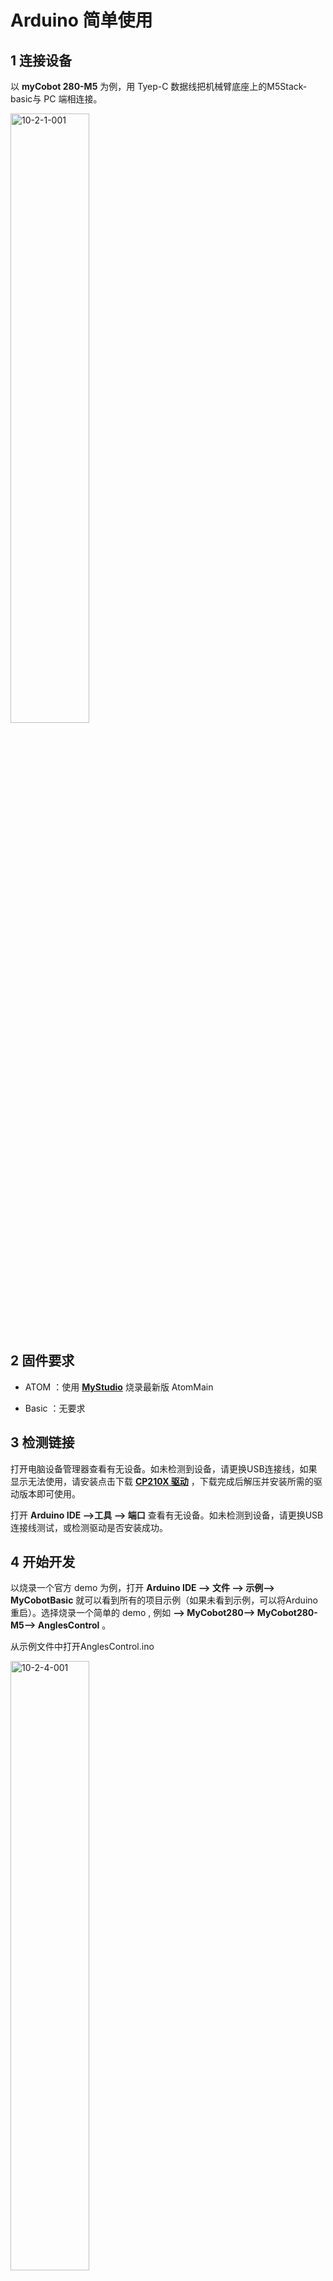 # Arduino 简单使用

## 1 连接设备

以 **myCobot 280-M5** 为例，用 Tyep-C 数据线把机械臂底座上的M5Stack-basic与 PC 端相连接。

<img src="../resourse/10-ArduinoEnv/10.2/10-2-1-001.jpg" alt="10-2-1-001" width="50%"><br>

## 2 固件要求  

* ATOM ：使用 [**MyStudio**](../4-BasicApplication/README.md) 烧录最新版 AtomMain

* Basic ：无要求

## 3 检测链接  

打开电脑设备管理器查看有无设备。如未检测到设备，请更换USB连接线，如果显示无法使用，请安装点击下载 [**CP210X 驱动**](../4-BasicApplication/4.1-myStudio/4.1.1-myStudio_download_driverinstalled.md) ，下载完成后解压并安装所需的驱动版本即可使用。

打开 **Arduino IDE -->工具 --> 端口** 查看有无设备。如未检测到设备，请更换USB连接线测试，或检测驱动是否安装成功。

## 4 开始开发

以烧录一个官方 demo 为例，打开 **Arduino IDE --> 文件 --> 示例--> MyCobotBasic** 就可以看到所有的项目示例（如果未看到示例，可以将Arduino重启）。选择烧录一个简单的 demo , 例如 **--> MyCobot280--> MyCobot280-M5--> AnglesControl** 。

从示例文件中打开AnglesControl.ino

<img src="../resourse/10-ArduinoEnv/10.2/10-2-4-001.png" alt="10-2-4-001" width="50%"><br>

**注意：** 选择开发板为 **M5Stack-Core-ESP32** 和对应的 **COM口** 。

<img src="../resourse/10-ArduinoEnv/10.2/10-2-4-002.png" alt="10-2-4-002" width="50%"><br>

如果您使用的是myCobot280-M5，**请使用MyCobot280-M5文件夹下的ParameterList.h，替换掉MyCobotBasic文件夹下的ParameterList.h**，具体请看下图：<br>

<img src="../resourse/10-ArduinoEnv/10.2/10-2-4-003.png" alt="10-2-4-003" width="50%"><br>
<img src="../resourse/10-ArduinoEnv/10.2/10-2-4-004.png" alt="10-2-4-004" width="50%"><br>

**注意：** 使用不同机型时，请使用各自案例目录下的"ParameterList.h"文件替换"MyCobotBasic\ParameterList.h"文件

点击上传并等待右下方进度条跑完<br>

<img src="../resourse/10-ArduinoEnv/10.2/10-2-4-005.png" alt="10-2-4-005" width="50%"><br>

等待直到右下方显示上传成功，程序就已经下载完成

<img src="../resourse/10-ArduinoEnv/10.2/10-2-4-006.png" alt="10-2-4-006" width="50%"><br>

这时我们就能看到 **机器人** 开始工作。

有关**basic按键与屏幕**使用的接口和驱动可参考如下文档：<br>

按键： https://docs.m5stack.com/en/api/core/button <br>
屏幕： https://docs.m5stack.com/en/api/core/lcd <br>

## 5 部分案例介绍
5.1 目前不同机型都有角度、坐标、夹爪控制，MyCobot320支持自适应夹爪与电动夹爪控制。<br>
5.2 miniRobot：<br>
myCobot280、320m5、mechArm270-M5使用案例，可以进行零位校准、拖动示教、通讯等（在此基础上，使用RoboFlow、python、myblockly等控制机械臂）、信息获取（获取舵机 atom连接状态、以及basic、atom固件版本）。<br>
5.3 Transponder：<br>
myCobot280-Arduino uno和Mega2560开发板使用案例，功能主要是通讯，在此基础上，使用RoboFlow、python、myblockly等控制机械臂，进行io控制。<br>
5.4 MyPalletizerRoboFlow：<br>
MyPalletizer260使用案例，可以进行零位校准、拖动示教、通讯（在此基础上，使用RoboFlow、python、myblockly等控制机械臂）、信息获取（获取舵机 atom连接状态、以及basic、atom固件版本）。<br>

注意：Arduino环境配置及案例编译可以看我们的gitbook文档（https://docs.elephantrobotics.com/docs/gitbook/10-ArduinoEnv/） 和哔哩哔哩上的视频 （https://www.bilibili.com/video/BV1X3411W7Sn/）。